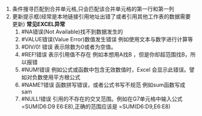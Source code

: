 1. 条件搜寻匹配到合并单元格,只会匹配该合并单元格的第一行和第一列
2. 更新提示框(经常是本地链接引用地址出错了或者引用其他工作表的数据需要更新)
**常见EXCEL异常**
	1. \#NA错误(Not Available)找不到数据发生的
	2. \#VALUE错误(Value Error)数值发生错误   例如使用文本与数字进行计算等
	3. \#DIV/0! 错误 表示除数为0或者为空值。
	4. \#REF!错误  表示引用值不存在     例如本想用A找B ，但是你却超范围找B，所以报错
	5. \#NUM!错误   例如公式或函数中包含无效数值时，Excel 会显示此错误。譬如对负数使用平方根公式
	6. \#NAME?错误  函数拼写错误，或者公式书写不规范     例如sum函数写成sam
	7. \#NULL!错误  引用的不存在的交叉范围。例如在G7单元格中输入公式=SUM(D6:D9 E6:E8),正确的范围应该是 =SUM(D6:D9,E6:E8)




